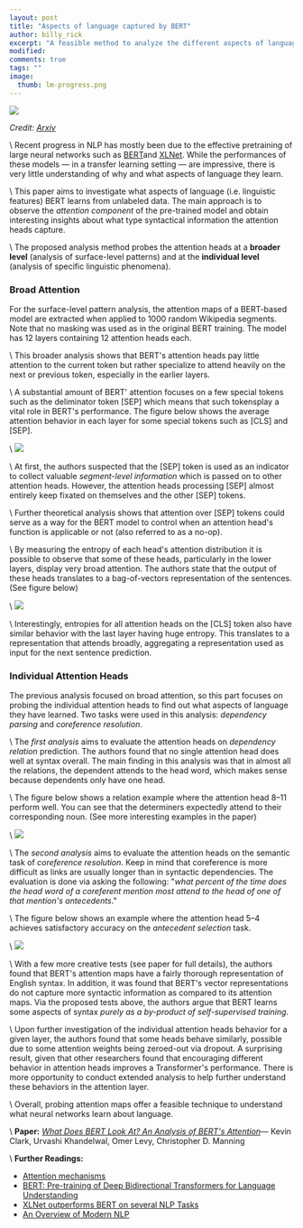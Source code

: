 ```yaml
---
layout: post
title: "Aspects of language captured by BERT"
author: billy_rick
excerpt: "A feasible method to analyze the different aspects of language captured by BERT’s attention."
modified:
comments: true
tags: ""
image:
  thumb: lm-progress.png
---
```



![](https://miro.medium.com/max/1010/1*9_KDein5yCKJeXbD7anWUw.png)

*Credit: [Arxiv](https://arxiv.org/pdf/1906.04341.pdf)*

\\
Recent progress in NLP has mostly been due to the effective pretraining of large neural networks such as [BERT](https://arxiv.org/pdf/1810.04805.pdf)and [XLNet](https://medium.com/dair-ai/xlnet-outperforms-bert-on-several-nlp-tasks-9ec867bb563b). While the performances of these models — in a transfer learning setting — are impressive, there is very little understanding of why and what aspects of language they learn.

\\
This paper aims to investigate what aspects of language (i.e. linguistic features) BERT learns from unlabeled data. The main approach is to observe the _attention component_ of the pre-trained model and obtain interesting insights about what type syntactical information the attention heads capture.

\\
The proposed analysis method probes the attention heads at a **broader level** (analysis of surface-level patterns) and at the **individual level** (analysis of specific linguistic phenomena).


### Broad Attention

For the surface-level pattern analysis, the attention maps of a BERT-based model are extracted when applied to 1000 random Wikipedia segments. Note that no masking was used as in the original BERT training. The model has 12 layers containing 12 attention heads each.

\\
This broader analysis shows that BERT&#39;s attention heads pay little attention to the current token but rather specialize to attend heavily on the next or previous token, especially in the earlier layers.

\\
A substantial amount of BERT&#39; attention focuses on a few special tokens such as the deliminator token [SEP] which means that such tokensplay a vital role in BERT&#39;s performance. The figure below shows the average attention behavior in each layer for some special tokens such as [CLS] and [SEP].

\\
![](https://miro.medium.com/max/677/0*Ms5w4Hg9ifNYootc.png)

\\
At first, the authors suspected that the [SEP] token is used as an indicator to collect valuable _segment-level information_ which is passed on to other attention heads. However, the attention heads processing [SEP] almost entirely keep fixated on themselves and the other [SEP] tokens.

\\
Further theoretical analysis shows that attention over [SEP] tokens could serve as a way for the BERT model to control when an attention head&#39;s function is applicable or not (also referred to as a no-op).

\\
By measuring the entropy of each head&#39;s attention distribution it is possible to observe that some of these heads, particularly in the lower layers, display very broad attention. The authors state that the output of these heads translates to a bag-of-vectors representation of the sentences. (See figure below)

\\
![](https://miro.medium.com/max/680/0*tgRIg4RC_-tny7GV.png)

\\
Interestingly, entropies for all attention heads on the [CLS] token also have similar behavior with the last layer having huge entropy. This translates to a representation that attends broadly, aggregating a representation used as input for the next sentence prediction.


### Individual Attention Heads

The previous analysis focused on broad attention, so this part focuses on probing the individual attention heads to find out what aspects of language they have learned. Two tasks were used in this analysis: _dependency parsing_ and _coreference resolution_.

\\
The _first analysis_ aims to evaluate the attention heads on _dependency relation_ prediction. The authors found that no single attention head does well at syntax overall. The main finding in this analysis was that in almost all the relations, the dependent attends to the head word, which makes sense because dependents only have one head.

\\
The figure below shows a relation example where the attention head 8–11 perform well. You can see that the determiners expectedly attend to their corresponding noun. (See more interesting examples in the paper)

\\
![](https://miro.medium.com/max/487/0*gYioAXW5t5wRd9zP.png)

\\
The _second analysis_ aims to evaluate the attention heads on the semantic task of _coreference resolution_. Keep in mind that coreference is more difficult as links are usually longer than in syntactic dependencies. The evaluation is done via asking the following: &quot;_what percent of the time does the head word of a coreferent mention most attend to the head of one of that mention&#39;s antecedents_.&quot;

\\
The figure below shows an example where the attention head 5–4 achieves satisfactory accuracy on the _antecedent selection_ task.

\\
![](https://miro.medium.com/max/490/0*ep_9jVQMEbmi2Gkp.png)

\\
With a few more creative tests (see paper for full details), the authors found that BERT&#39;s attention maps have a fairly thorough representation of English syntax. In addition, it was found that BERT&#39;s vector representations do not capture more syntactic information as compared to its attention maps. Via the proposed tests above, the authors argue that BERT learns some aspects of syntax _purely as a by-product of self-supervised training_.

\\
Upon further investigation of the individual attention heads behavior for a given layer, the authors found that some heads behave similarly, possible due to some attention weights being zeroed-out via dropout. A surprising result, given that other researchers found that encouraging different behavior in attention heads improves a Transformer&#39;s performance. There is more opportunity to conduct extended analysis to help further understand these behaviors in the attention layer.

\\
Overall, probing attention maps offer a feasible technique to understand what neural networks learn about language.

\\
**Paper:** [_What Does BERT Look At? An Analysis of BERT&#39;s Attention_](https://arxiv.org/abs/1906.04341v1)— Kevin Clark, Urvashi Khandelwal, Omer Levy, Christopher D. Manning

\\
**Further Readings:**
- [Attention mechanisms](https://lilianweng.github.io/lil-log/2018/06/24/attention-attention.html)
- [BERT: Pre-training of Deep Bidirectional Transformers for Language Understanding](https://arxiv.org/pdf/1810.04805.pdf)
- [XLNet outperforms BERT on several NLP Tasks](https://medium.com/dair-ai/xlnet-outperforms-bert-on-several-nlp-tasks-9ec867bb563b)
- [An Overview of Modern NLP](https://medium.com/dair-ai/deep-learning-for-nlp-an-overview-of-recent-trends-d0d8f40a776d)
